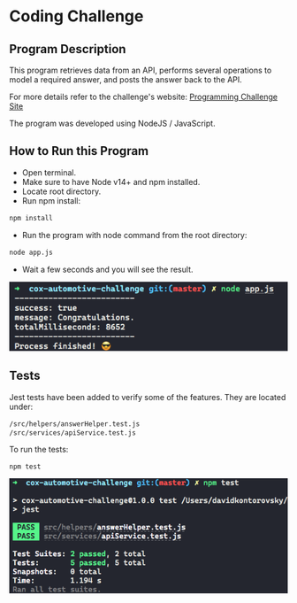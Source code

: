 # Coding Challenge

## Program Description

This program retrieves data from an API, performs several operations to model a required answer, and posts the answer back to the API.

For more details refer to the challenge's website: <a href="http://api.coxauto-interview.com/" target="_blank">Programming Challenge Site</a>

The program was developed using NodeJS / JavaScript.

## How to Run this Program

- Open terminal.
- Make sure to have Node v14+ and npm installed.
- Locate root directory.
- Run npm install:

```bash
npm install
```

- Run the program with node command from the root directory:

```bash
node app.js
```

- Wait a few seconds and you will see the result.

![Answer](screenshot.png)

## Tests

Jest tests have been added to verify some of the features.
They are located under:

```
/src/helpers/answerHelper.test.js
/src/services/apiService.test.js
```

To run the tests:

```
npm test
```

![Jest Tests](screenshot-jest.png)

